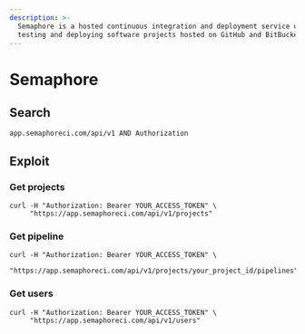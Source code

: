 ```yaml
---
description: >-
  Semaphore is a hosted continuous integration and deployment service used for
  testing and deploying software projects hosted on GitHub and BitBucket.
---
```


# Semaphore



## Search

```
app.semaphoreci.com/api/v1 AND Authorization
```

## Exploit

### Get projects

```
curl -H "Authorization: Bearer YOUR_ACCESS_TOKEN" \
     "https://app.semaphoreci.com/api/v1/projects"

```

### Get pipeline

```
curl -H "Authorization: Bearer YOUR_ACCESS_TOKEN" \
     "https://app.semaphoreci.com/api/v1/projects/your_project_id/pipelines"

```

### Get users

```
curl -H "Authorization: Bearer YOUR_ACCESS_TOKEN" \
     "https://app.semaphoreci.com/api/v1/users"

```
